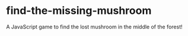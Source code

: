 # find-the-missing-mushroom
A JavaScript game to find the lost mushroom in the middle of the forest!
